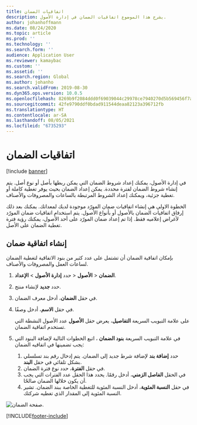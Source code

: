 ```yaml
---
title: اتفاقيات الضمان
description: يشرح هذا الموضوع اتفاقيات الضمان في إدارة الأصول.
author: johanhoffmann
ms.date: 08/24/2020
ms.topic: article
ms.prod: ''
ms.technology: ''
ms.search.form: ''
audience: Application User
ms.reviewer: kamaybac
ms.custom: ''
ms.assetid: ''
ms.search.region: Global
ms.author: johanho
ms.search.validFrom: 2019-08-30
ms.dyn365.ops.version: 10.0.5
ms.openlocfilehash: 8269b9f2084ddd0f69039044c29978ce7940270d5b569456f7a0bfca0a6f1f0b
ms.sourcegitcommit: 42fe9790ddf0bdad911544deaa82123a396712fb
ms.translationtype: HT
ms.contentlocale: ar-SA
ms.lasthandoff: 08/05/2021
ms.locfileid: "6735293"
---
```

# <a name="warranty-agreements"></a>اتفاقيات الضمان

[!include [banner](../../includes/banner.md)]

 


في إدارة الأصول، يمكنك إعداد شروط الضمان التي يمكن ربطها بأصل أو نوع أصل. يتم إنشاء شروط الضمان لفترة محددة. يمكن إعداد الضمان بحيث يوفر تغطية كاملة أو تغطية جزئية، ويمكنك إعداد الشروط المرتبطة بالساعات والمصروفات والأصناف.

الخطوة الاولي هي إنشاء اتفاقيات ضمان المورّد موجودة لديك لمعداتك. يمكنك بعد ذلك إرفاق اتفاقيات الضمان بالأصول أو بأنواع الأصول. يتم استخدام اتفاقيات ضمان المورّد لأغراض إعلاميه فقط. إذا تم إعداد ضمان المورّد على أحد الأصول، يمكنك رؤية فترة تغطية الضمان على الأصل.

## <a name="create-a-warranty-agreement"></a>إنشاء اتفاقية ضمان

بإمكان اتفاقية الضمان أن تشتمل على عدد كثير من بنود الاتفاقية لتغطية الضمان لساعات العمل والمصروفات والأصناف.

1. حدد **إدارة الأصول** \> **الإعداد‏‎** \> **الأصول‏‎** \> **الضمان**.
2. حدد **جديد** لإنشاء منتج.
3. في حقل **الضمان**، أدخل معرف الضمان‏‎. 
4. في حقل **الاسم**، أدخل وصفًا.

    على علامة التبويب السريعة **التفاصيل**، يعرض حقل **الأصول** عدد الأصول النشطة التي تستخدم اتفاقية الضمان.

5. في علامة التبويب السريعة **بنود الضمان** ، اتبع الخطوات التالية لإضافة البنود التي يجب تضمينها في اتفاقيه الضمان:

    1. حدد **إضافة بند‬** لإضافة شرط جديد إلى الضمان. يتم إدخال رقم بند تسلسلي بشكل تلقائي في حقل **البند**.
    2. في حقل **الفترة**، حدد نوع فترة الضمان.
    3. في الحقل **الفاصل الزمني**، أدخل رقمًا. يحدد هذا الحقل عدد الفترات التي يجب أن يكون خلالها الضمان صالحًا.
    4. في حقل **النسبة المئوية**، أدخل النسبة المئوية للتغطية الخاصة ببند الضمان. تشير النسبة المئوية إلى المقدار الذي تغطيه شركتك.

![صفحة الضمان.](media/01-warranty.png)


[!INCLUDE[footer-include](../../../includes/footer-banner.md)]